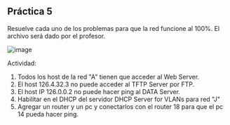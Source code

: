 ## Práctica 5

Resuelve cada uno de los problemas para que la red funcione al 100%. El archivo será dado por el profesor.

![image](https://github.com/calles/GII_Redes/assets/22343642/cec2681c-4a01-4d3e-9cdb-8019001bf6cb)

Actividad:

1. Todos los host de la red "A" tienen que acceder al Web Server.
2. El host 126.4.32.3 no puede acceder al TFTP Server por FTP.
3. El host IP 126.0.0.2 no puede hacer ping al DATA Server.
4. Habilitar en el DHCP del servidor DHCP Server for VLANs para red "J"
5. Agregar un router y un pc y conectarlos con el router 18 para que el pc 14 pueda hacer ping. 
